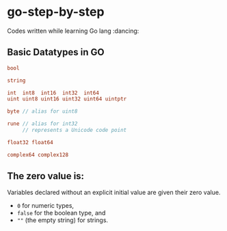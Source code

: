 # go-step-by-step

Codes written while learning Go lang :dancing:

## Basic Datatypes in GO

```go
bool

string

int  int8  int16  int32  int64
uint uint8 uint16 uint32 uint64 uintptr

byte // alias for uint8

rune // alias for int32
     // represents a Unicode code point

float32 float64

complex64 complex128
```

## The zero value is:

Variables declared without an explicit initial value are given their zero value.

- `0` for numeric types,
- `false` for the boolean type, and
- `""` (the empty string) for strings.
